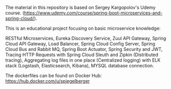The material in this repository is based on Sergey Kargopolov's Udemy course. (https://www.udemy.com/course/spring-boot-microservices-and-spring-cloud/).

This is an educational project focusing on basic microservice knowledge:

RESTful Microservices, 
Eureka Discovery Service, 
Zuul API Gateway, 
Spring Cloud API Gateway, 
Load Balancer, 
Spring Cloud Config Server, 
Spring Cloud Bus and Rabbit MQ, 
Spring Boot Actuator, 
Spring Security and JWT, 
Tracing HTTP Requests with Spring Cloud Sleuth and Zipkin (Distributed tracing), 
Aggregating log files in one place (Centralized logging) with ELK stack (Logstash, Elasticsearch, Kibana), 
MYSQL database connection. 

The dockerfiles can be found on Docker Hub: https://hub.docker.com/u/spiegelberger
